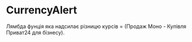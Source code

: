 # CurrencyAlert
Лямбда фунція яка надсилає різницю курсів = (Продаж Моно - Купівля Приват24 для бізнесу).
